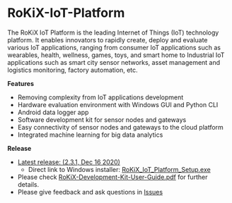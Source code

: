 # RoKiX-IoT-Platform

The RoKiX IoT Platform is the leading Internet of Things (IoT) technology platform. It enables innovators to rapidly create, deploy and evaluate various IoT applications, ranging from consumer IoT applications such as wearables, health, wellness, games, toys, and smart home to Industrial IoT applications such as smart city sensor networks, asset management and logistics monitoring, factory automation, etc.
 
**Features**
* Removing complexity from IoT applications development
* Hardware evaluation environment with Windows GUI and Python CLI
* Android data logger app
* Software development kit for sensor nodes and gateways
* Easy connectivity of sensor nodes and gateways to the cloud platform
* Integrated machine learning for big data analytics

**Release**
* [Latest release: (2.3.1, Dec 16 2020)](https://github.com/RohmSemiconductor/RoKiX-IoT-Platform/releases/latest)
  * Direct link to Windows installer: [RoKiX_IoT_Platform_Setup.exe](https://github.com/RohmSemiconductor/RoKiX-IoT-Platform/releases/download/v2.3.1/RoKiX_IoT_Platform_Setup.exe)
* Please check [RoKiX-Development-Kit-User-Guide.pdf](https://github.com/RohmSemiconductor/RoKiX-IoT-Platform/blob/v2.3.1/RoKiX-Development-Kit-User-Guide.pdf) for further details.
* Please give feedback and ask questions in [Issues](https://github.com/RohmSemiconductor/RoKiX-IoT-Platform/issues)
